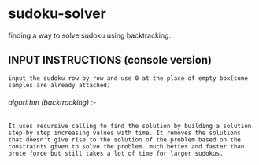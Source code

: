 # sudoku-solver
finding a way to solve sudoku using backtracking.

## INPUT INSTRUCTIONS (console version)
```input the sudoku row by row and use 0 at the place of empty box(some samples are already attached) ```

###### algorithm (backtracking) :- 
```It uses recursive calling to find the solution by building a solution step by step increasing values with time. It removes the solutions that doesn't give rise to the solution of the problem based on the constraints given to solve the problem. much better and faster than brute force but still takes a lot of time for larger sudokus.```
